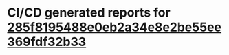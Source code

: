 # CI/CD generated reports for [285f8195488e0eb2a34e8e2be55ee369fdf32b33](https://github.com/hydephp/develop/commit/285f8195488e0eb2a34e8e2be55ee369fdf32b33)
